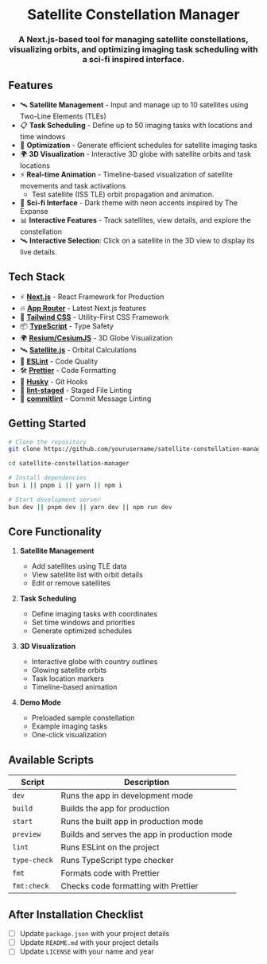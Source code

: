 <div align=center>

# Satellite Constellation Manager

### A Next.js-based tool for managing satellite constellations, visualizing orbits, and optimizing imaging task scheduling with a sci-fi inspired interface.

</div>

## Features

- 🛰️ **Satellite Management** - Input and manage up to 10 satellites using Two-Line Elements (TLEs)
- 📋 **Task Scheduling** - Define up to 50 imaging tasks with locations and time windows
- 🎯 **Optimization** - Generate efficient schedules for satellite imaging tasks
- 🌍 **3D Visualization** - Interactive 3D globe with satellite orbits and task locations
- ⚡ **Real-time Animation** - Timeline-based visualization of satellite movements and task activations
    - Test satellite (ISS TLE) orbit propagation and animation.
- 🎨 **Sci-fi Interface** - Dark theme with neon accents inspired by The Expanse
- 📊 **Interactive Features** - Track satellites, view details, and explore the constellation
- 🛰️ **Interactive Selection**: Click on a satellite in the 3D view to display its live details.

## Tech Stack

- ⚡ **[Next.js](https://nextjs.org/)** - React Framework for Production
- 🔥 **[App Router](https://nextjs.org/docs/app)** - Latest Next.js features
- 🎨 **[Tailwind CSS](https://tailwindcss.com/)** - Utility-First CSS Framework
- 📦 **[TypeScript](https://www.typescriptlang.org/)** - Type Safety
- 🌍 **[Resium/CesiumJS](https://resium.darwineducation.com/)** - 3D Globe Visualization
- 🛰️ **[Satellite.js](https://github.com/shashwatak/satellite-js)** - Orbital Calculations
- 📝 **[ESLint](https://eslint.org/)** - Code Quality
- 🛠 **[Prettier](https://prettier.io/)** - Code Formatting
- 🐶 **[Husky](https://typicode.github.io/husky/#/)** - Git Hooks
- 🚫 **[lint-staged](https://github.com/okonet/lint-staged)** - Staged File Linting
- 📄 **[commitlint](https://commitlint.js.org/#/)** - Commit Message Linting

## Getting Started

```bash
# Clone the repository
git clone https://github.com/yourusername/satellite-constellation-manager.git

cd satellite-constellation-manager

# Install dependencies
bun i || pnpm i || yarn || npm i

# Start development server
bun dev || pnpm dev || yarn dev || npm run dev
```

## Core Functionality

1. **Satellite Management**
   - Add satellites using TLE data
   - View satellite list with orbit details
   - Edit or remove satellites

2. **Task Scheduling**
   - Define imaging tasks with coordinates
   - Set time windows and priorities
   - Generate optimized schedules

3. **3D Visualization**
   - Interactive globe with country outlines
   - Glowing satellite orbits
   - Task location markers
   - Timeline-based animation

4. **Demo Mode**
   - Preloaded sample constellation
   - Example imaging tasks
   - One-click visualization

## Available Scripts

| **Script**   | **Description**                                      |
| ------------ | ---------------------------------------------------- |
| `dev`        | Runs the app in development mode                     |
| `build`      | Builds the app for production                        |
| `start`      | Runs the built app in production mode                |
| `preview`    | Builds and serves the app in production mode         |
| `lint`       | Runs ESLint on the project                           |
| `type-check` | Runs TypeScript type checker                         |
| `fmt`        | Formats code with Prettier                           |
| `fmt:check`  | Checks code formatting with Prettier                 |

## After Installation Checklist

- [ ] Update `package.json` with your project details
- [ ] Update `README.md` with your project details
- [ ] Update `LICENSE` with your name and year
